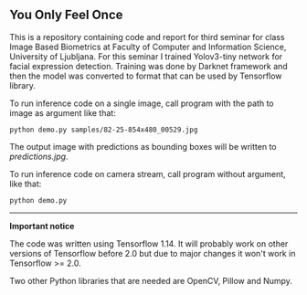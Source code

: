 ## You Only Feel Once

This is a repository containing code and report for third seminar for class Image Based Biometrics at Faculty of Computer and Information Science, University of Ljubljana. For this seminar I trained Yolov3-tiny network for facial expression detection. Training was done by Darknet framework and then the model was converted to format that can be used by Tensorflow library.

To run inference code on a single image, call program with the path to image as argument like that:

```
python demo.py samples/82-25-854x480_00529.jpg
```

The output image with predictions as bounding boxes will be written to *predictions.jpg*.



To run inference code on camera stream, call program without argument, like that:

```
python demo.py
```

------

**Important notice**

The code was written using Tensorflow 1.14. It will probably work on other versions of Tensorflow before 2.0 but due to major changes it won't work in Tensorflow >= 2.0.

Two other Python libraries that are needed are OpenCV, Pillow and Numpy.

